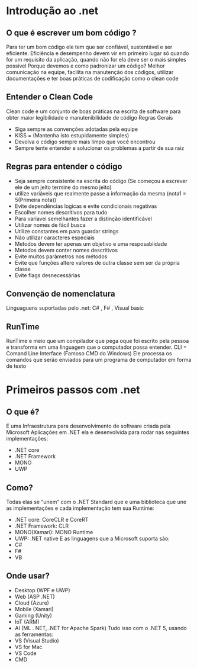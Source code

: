 # Introdução ao .net
## O que é escrever um bom código ?
Para ter um bom código ele tem que ser confiável, sustentável e ser eficiente.
Eficiência e desempenho devem vir em primeiro lugar só quando for um requisito da aplicação, quando não for ela deve ser o mais simples possível
Porque devemos e como padronizar um código?
Melhor comunicação na equipe, facilita na manutenção dos códigos, utilizar documentações e ter boas práticas de codificação como o clean code
## Entender o Clean Code
Clean code e um conjunto de boas práticas na escrita de software para obter maior legibilidade e manutenibilidade de código
Regras Gerais
* Siga sempre as convenções adotadas pela equipe
* KISS = (Mantenha isto estupidamente simples)
* Devolva o código sempre mais limpo que você encontrou
* Sempre tente entender e solucionar os problemas a partir de sua raiz 
## Regras para entender o código
* Seja sempre consistente na escrita do código (Se começou a escrever ele de um jeito termine do mesmo jeito)
* utilize variáveis que realmente passe a informação da mesma (nota1 = 5(Primeira nota))
* Evite dependências logicas e evite condicionais negativas 
* Escolher nomes  descritivos para tudo
* Para variavei semelhantes fazer a distinção identificável
* Utilizar nomes de fácil busca
* Utilize constantes em para guardar strings 
* Não utilizar caracteres especiais
* Metodos devem ter apenas um objetivo e uma resposabiidade
* Metodos devem conter nomes descritivos
* Evite muitos parâmetros nos métodos
* Evite que funções altere valores de outra classe sem ser da própria classe
* Evite flags desnecessárias 

## Convenção de nomenclatura
Linguaguens suportadas pelo .net:
C# , F# , Visual basic
## RunTime
RunTime e meio que um compilador que pega oque foi escrito pela pessoa e transforma em uma linguagem que o computador possa entender.
CLI = Comand Line Interface (Famoso CMD do Windows)
Ele processa os comandos que serão enviados para um programa de computador em forma de texto

# Primeiros passos com .net
 ## O que é?
E uma Infraestrutura para desenvolvimento de software criada pela Microsoft
Aplicações em .NET ela e desenvolvida para rodar nas seguintes implementações:
* .NET core
* .NET Framework
* MONO
* UWP

## Como?
Todas elas se “unem” com o  .NET Standard que e uma biblioteca que une as implementações e cada implementação tem sua Runtime:
* .NET core: CoreCLR e CoreRT
* .NET Framework: CLR
* MONO(Xamari): MONO Runtime
* UWP: .NET native
E as linguagens que a Microsoft suporta são: 
* C#
* F#
* VB
## Onde usar?
* Desktop (WPF e UWP)
* Web (ASP .NET)
* Cloud (Azure)
* Mobile (Xamari)
* Gaming (Unity)
* IoT (ARM)
* AI (ML . NET, .NET for Apache Spark)
Tudo isso com o .NET 5, usando as ferramentas:
* VS (Visual Studio)
* VS for Mac
* VS Code
* CMD



